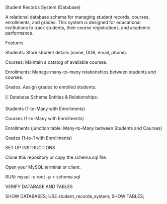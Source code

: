 Student Records System (Database)

A relational database schema for managing student records, courses, enrollments, and grades.
This system is designed for educational institutions to track students, their course registrations, and academic performance.

Features

Students: Store student details (name, DOB, email, phone).

Courses: Maintain a catalog of available courses.

Enrollments: Manage many-to-many relationships between students and courses.

Grades: Assign grades to enrolled students.

🗄️ Database Schema
Entities & Relationships:

Students (1-to-Many with Enrollments)

Courses (1-to-Many with Enrollments)

Enrollments (junction table: Many-to-Many between Students and Courses)

Grades (1-to-1 with Enrollments)

SET UP INSTRUCTIONS

Clone this repository or copy the schema.sql file.

Open your MySQL terminal or client.

RUN:
mysql -u root -p < schema.sql


VERIFY DATABASE AND TABLES

SHOW DATABASES;
USE student_records_system;
SHOW TABLES;

